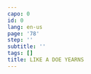 ```yaml
---
capo: 0
id: 0
lang: en-us
page: '78'
step: ''
subtitle: ''
tags: []
title: LIKE A DOE YEARNS
---
```

